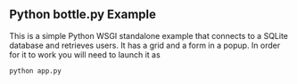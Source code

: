 ## Python bottle.py Example

This is a simple Python WSGI standalone example that connects to a SQLite database and retrieves users. It has a grid and a form in a popup. In order for it to work you will need to launch it as 

```
python app.py
```
